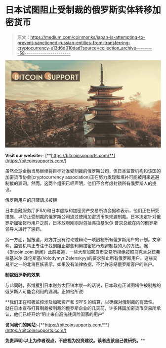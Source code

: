 # 日本试图阻止受制裁的俄罗斯实体转移加密货币

> 原文：<https://medium.com/coinmonks/japan-is-attempting-to-prevent-sanctioned-russian-entities-from-transferring-cryptocurrency-e13d6d010dad?source=collection_archive---------58----------------------->

![](img/a310b51303627a9fb3324923edc8e415.png)

**Visit our website:-** [**https://bitcoinsupports.com/**](https://bitcoinsupports.com/)

虽然全球金融当局继续将目标对准受制裁的俄罗斯公司，但日本监管机构和该国的加密货币协会(cryptocurrency association)正在努力发现和填补可能被用来逃避制裁的漏洞。然而，这两个组织已经声明，他们不会考虑封锁所有俄罗斯人的提议。

俄罗斯用户的屏蔽请求被拒

日本金融服务厅(FSA)和日本虚拟和加密资产交易所协会据称表示，他们正在研究措施，以防止受制裁的俄罗斯公司通过使用加密货币来规避制裁。日本决定针对俄罗斯加密货币用户之前，日本政府刚刚对包括弗拉基米尔·普京总统在内的俄罗斯领导人进行了惩罚。

另一方面，据报道，双方并没有讨论或辩论一项限制所有俄罗斯用户的计划。文章称，监管机构正专注于找到阻止那些利用加密货币规避制裁的人的方法。据《Bitcoin.com 新闻》此前报道，一些大型加密货币交易所拒绝按照乌克兰总统弗拉基米尔·泽伦斯基(Volodymyr Zelenskyy)的要求禁止所有俄罗斯用户。这些交易所之一的北海巨妖表示，如果没有法律依据，不允许冻结俄罗斯客户的账户。

**制裁俄罗斯的效果**

与此同时，彭博援引日本财务大臣铃木俊一的话说，日本政府正试图堵住被制裁的俄罗斯人可能会利用的漏洞。正如他所说:

**我们正在积极监控涉及加密资产和 SPFS 的结算，以确保对俄制裁的有效性。就在日本宣布打算制裁被制裁的俄罗斯企业的几天前，许多韩国加密货币交易所承认，他们已经开始“阻止来自高洗钱风险国家的用户”

**访问我们的网站:-**[**https://bitcoinsupports.com/**](https://bitcoinsupports.com/)

**免责声明:以上为作者观点，不应视为投资建议。读者应该自己做研究。****